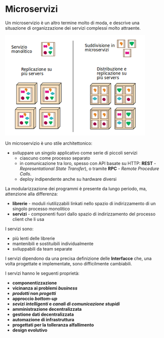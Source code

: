 # Microservizi

Un microservizio è un altro termine molto di moda, e descrive una situazione di organizzazione dei servizi complessi molto attraente.

![Microservizio](../gitbook/images/micros1.png)

Un microservizio è uno stile architettonico:
* sviluppare un singolo applicativo come serie di piccoli servizi
    * ciascuno come processo separato
    * in comunicazione tra loro, spesso con API basate su HTTP: **REST** - _Representational State Transfer_), o tramite **RPC** - _Remote Procedure Calls_.
    * deploy indipendente anche su hardware diversi

La modularizzazione dei programmi è presente da lungo periodo, ma, attenzione alla differenza:

* **librerie** - moduli riutilizzabili linkati nello spazio di indirizzamento di un singolo processo monolitico
* **servizi** - componenti fuori dallo spazio di indirizzamento del processo client che li usa

I servizi sono:
* più lenti delle librerie
* mantenibili e sostituibili individualmente
* sviluppabili da team separate

I servizi dipendono da una precisa definizione delle **Interfacce** che, una volta progettate e implementate, sono difficilmente cambiabili.

I servizi hanno le seguenti proprietà:
* **componentizzazione**
* **vicinanza ai problemi _business_**
* **_prodotti_ non _progetti_**
* **approccio _bottom-up_**
* **_sevizi intelligenti_ e _canali di comunicazione stupidi_**
* **amministrazione decentralizzata**
* **gestione dati decentralizzata**
* **automazione di infrastruttura**
* **progettati per la tolleranza alfallimento**
* **design evolutivo**

